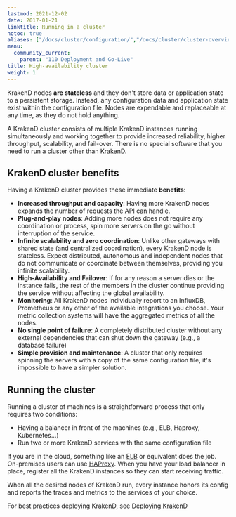 ```yaml
---
lastmod: 2021-12-02
date: 2017-01-21
linktitle: Running in a cluster
notoc: true
aliases: ["/docs/cluster/configuration/","/docs/cluster/cluster-overview/"]
menu:
  community_current:
    parent: "110 Deployment and Go-Live"
title: High-availability cluster
weight: 1
---
```

KrakenD nodes **are stateless** and they don't store data or application state to a persistent storage. Instead, any configuration data and application state exist within the configuration file. Nodes are expendable and replaceable at any time, as they do not hold anything.

A KrakenD cluster consists of multiple KrakenD instances running simultaneously and working together to provide increased reliability, higher throughput, scalability, and fail-over. There is no special software that you need to run a cluster other than KrakenD.

## KrakenD cluster benefits
Having a KrakenD cluster provides these immediate **benefits**:

- **Increased throughput and capacity**: Having more KrakenD nodes expands the number of requests the API can handle.
- **Plug-and-play nodes**: Adding more nodes does not require any coordination or process, spin more servers on the go without interruption of the service.
- **Infinite scalability and zero coordination**: Unlike other gateways with shared state (and centralized coordination), every KrakenD node is stateless. Expect distributed, autonomous and independent nodes that do not communicate or coordinate between themselves, providing you infinite scalability.
- **High-Availability and Failover**: If for any reason a server dies or the instance fails, the rest of the members in the cluster continue providing the service without affecting the global availability.
- **Monitoring**: All KrakenD nodes individually report to an InfluxDB, Prometheus or any other of the available integrations you choose. Your metric collection systems will have the aggregated metrics of all the nodes.
- **No single point of failure**: A completely distributed cluster without any external dependencies that can shut down the gateway (e.g., a database failure)
- **Simple provision and maintenance**: A cluster that only requires spinning the servers with a copy of the same configuration file, it's impossible to have a simpler solution.

## Running the cluster
Running a cluster of machines is a straightforward process that only requires two conditions:

- Having a balancer in front of the machines (e.g., ELB, Haproxy, Kubernetes...)
- Run two or more KrakenD services with the same configuration file

If you are in the cloud, something like an [ELB](https://aws.amazon.com/elasticloadbalancing) or equivalent does the job. On-premises users can use [HAProxy](http://www.haproxy.org/). When you have your load balancer in place, register all the KrakenD instances so they can start receiving traffic.

When all the desired nodes of KrakenD run, every instance honors its config and reports the traces and metrics to the services of your choice.

For best practices deploying KrakenD, see [Deploying KrakenD](/docs/deploying/best-practices/)
